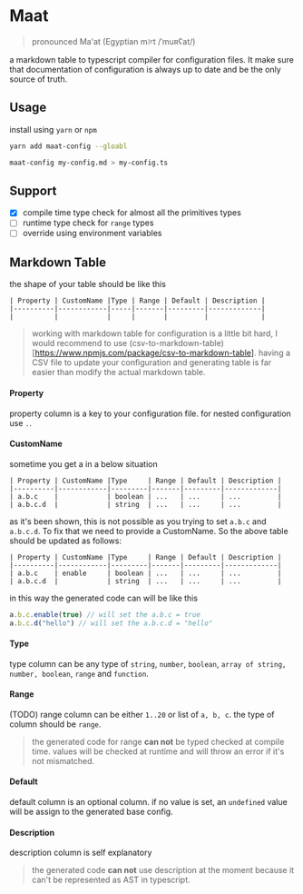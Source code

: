 # Maat

> pronounced Maʽat (Egyptian mꜣꜥt /ˈmuʀʕat/)

a markdown table to typescript compiler for configuration files. It make sure that documentation of configuration is always up to date and be the only source of truth.

## Usage

install using `yarn` or `npm`

```bash
yarn add maat-config --gloabl
```

```bash
maat-config my-config.md > my-config.ts
```

## Support

- [x] compile time type check for almost all the primitives types
- [ ] runtime type check for `range` types
- [ ] override using environment variables

## Markdown Table

the shape of your table should be like this

```
| Property | CustomName |Type | Range | Default | Description |
|----------|------------|-----|-------|---------|-------------|
|          |            |     |       |         |             |
```

> working with markdown table for configuration is a little bit hard, I would recommend to use (csv-to-markdown-table)[https://www.npmjs.com/package/csv-to-markdown-table]. having a CSV file to update your configuration and generating table is far easier than modify the actual markdown table.

#### Property

property column is a key to your configuration file. for nested configuration use `.`.

#### CustomName

sometime you get a in a below situation

```
| Property | CustomName |Type     | Range | Default | Description |
|----------|------------|---------|-------|---------|-------------|
| a.b.c    |            | boolean | ...   | ...     | ...         |
| a.b.c.d  |            | string  | ...   | ...     | ...         |
```

as it's been shown, this is not possible as you trying to set `a.b.c` and `a.b.c.d`. To fix that we need to provide a CustomName. 
So the above table should be updated as follows:

```
| Property | CustomName |Type     | Range | Default | Description |
|----------|------------|---------|-------|---------|-------------|
| a.b.c    | enable     | boolean | ...   | ...     | ...         |
| a.b.c.d  |            | string  | ...   | ...     | ...         |
```

in this way the generated code can will be like this

```ts
a.b.c.enable(true) // will set the a.b.c = true
a.b.c.d("hello") // will set the a.b.c.d = "hello"
```

#### Type 

type column can be any type of `string`, `number`, `boolean`, `array of string, number, boolean`, `range` and `function`.

#### Range

(TODO) range column can be either `1..20` or list of `a, b, c`. the type of column should be `range`.

> the generated code for range **can not** be typed checked at compile time. values will be checked at runtime and will throw an error if it's not mismatched.

#### Default

default column is an optional column. if no value is set, an `undefined` value will be assign to the generated base config.

#### Description

description column is self explanatory

> the generated code **can not** use description at the moment because it can't be represented as AST in typescript.

